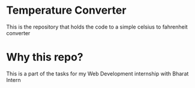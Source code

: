 # Temperature Converter
This is the repository that holds the code to a simple celsius to fahrenheit converter

# Why this repo?
This is a part of the tasks for my Web Development internship with Bharat Intern
